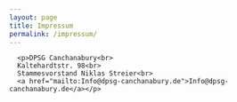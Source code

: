 ```yaml
---
layout: page
title: Impressum
permalink: /impressum/
---
```



      <p>DPSG Canchanabury<br>
      Kaltehardtstr. 98<br>
      Stammesvorstand Niklas Streier<br>
      <a href="mailto:Info@dpsg-canchanabury.de">Info@dpsg-canchanabury.de</a></p>
